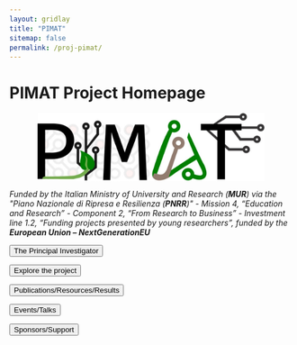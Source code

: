 ```yaml
---
layout: gridlay
title: "PIMAT"
sitemap: false
permalink: /proj-pimat/
---
```


# PIMAT Project Homepage

<img src="/images/logopic/PIMAT_logo.png" alt="Project Logo" style="width: 80%; height: auto; display: block; margin: auto;"/>



*Funded by the Italian Ministry of University and Research (**MUR**) via the "Piano Nazionale di Ripresa e Resilienza (**PNRR**)" - Mission 4, “Education and Research” - Component 2, “From Research to Business” - Investment line 1.2, “Funding projects presented by young researchers”, funded by the **European Union – NextGenerationEU***



<button onclick="window.location.href='{{ site.baseurl }}/about/'">The Principal Investigator</button>

<button onclick="window.location.href='{{ site.baseurl }}/proj-pimat-about/'">Explore the project</button>

<button onclick="window.location.href='{{ site.baseurl }}/proj-pimat-publ/'">Publications/Resources/Results</button>

<button onclick="window.location.href='{{ site.baseurl }}/proj-pimat-event/'">Events/Talks</button>

<button onclick="window.location.href='{{ site.baseurl }}/proj-pimat-spon/'">Sponsors/Support</button>
